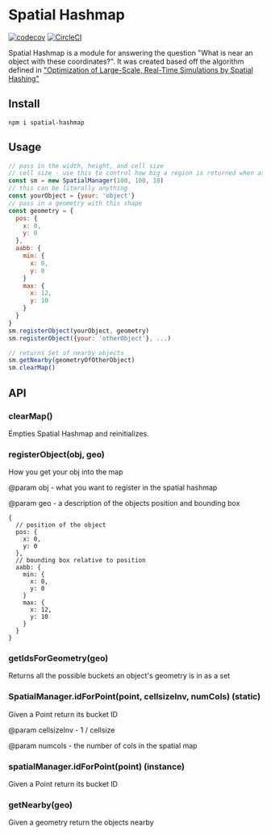 # Spatial Hashmap
[![codecov](https://codecov.io/gh/derduher/spatial-hashmap/branch/master/graph/badge.svg)](https://codecov.io/gh/derduher/spatial-hashmap)
[![CircleCI](https://circleci.com/gh/derduher/spatial-hashmap.svg?style=svg)](https://circleci.com/gh/derduher/spatial-hashmap)

Spatial Hashmap is a module for answering the question "What is near an object with these coordinates?". It was created based off the algorithm defined in ["Optimization of Large-Scale, Real-Time Simulations by Spatial Hashing"](http://www.cs.ucf.edu/~jmesit/publications/scsc%202005.pdf)

## Install

`npm i spatial-hashmap`

## Usage

```javascript
// pass in the width, height, and cell size
// cell size - use this to control how big a region is returned when asking for nearby objects
const sm = new SpatialManager(100, 100, 10)
// this can be literally anything
const yourObject = {your: 'object'}
// pass in a geometry with this shape
const geometry = {
  pos: {
    x: 0,
    y: 0
  },
  aabb: {
    min: {
      x: 0,
      y: 0
    }
    max: {
      x: 12,
      y: 10
    }
  }
}
sm.registerObject(yourObject, geometry)
sm.registerObject({your: 'otherObject'}, ...)

// returns Set of nearby objects
sm.getNearby(geometryOfOtherObject)
sm.clearMap()
```
## API

### clearMap()
Empties Spatial Hashmap and reinitializes.

### registerObject(obj, geo)
How you get your obj into the map

@param obj - what you want to register in the spatial hashmap

@param geo - a description of the objects position and bounding box

```
{
  // position of the object
  pos: {
    x: 0,
    y: 0
  },
  // bounding box relative to position
  aabb: {
    min: {
      x: 0,
      y: 0
    }
    max: {
      x: 12,
      y: 10
    }
  }
}
```

### getIdsForGeometry(geo)
Returns all the possible buckets an object's geometry is in as a set

### SpatialManager.idForPoint(point, cellsizeInv, numCols) (static)
Given a Point return its bucket ID

@param cellsizeInv - 1 / cellsize

@param numcols - the number of cols in the spatial map

### spatialManager.idForPoint(point) (instance)
Given a Point return its bucket ID

### getNearby(geo)
Given a geometry return the objects nearby
